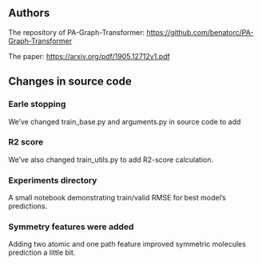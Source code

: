 ## Authors

The repository of PA-Graph-Transformer: https://github.com/benatorc/PA-Graph-Transformer

The paper: https://arxiv.org/pdf/1905.12712v1.pdf

## Changes in source code

### Earle stopping

We’ve changed train_base.py and arguments.py in source code to  add

### R2 score

We’ve also changed train_utils.py to add R2-score calculation. 

### Experiments directory

A small notebook demonstrating train/valid RMSE for best model’s predictions.

### Symmetry features were added

Adding two atomic and one path feature improved symmetric molecules prediction a little bit.